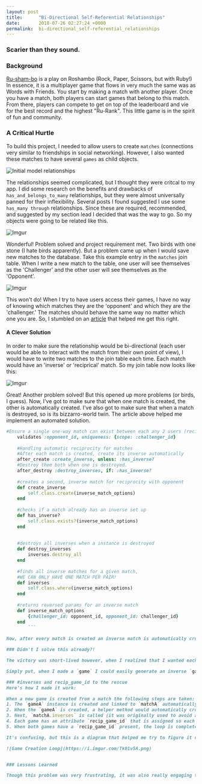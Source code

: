 ```yaml
---
layout: post
title:      "Bi-Directional Self-Referential Relationships"
date:       2018-07-26 02:27:24 +0000
permalink:  bi-directional_self-referential_relationships
---
```


### Scarier than they sound.

### Background
[Ru-sham-bo](https://github.com/mrfarmer777/ru-shambo) is a play on Roshambo (Rock, Paper, Scissors, but with Ruby!)  In essence, it is a multiplayer game that flows in very much the same was as Words with Friends. You start by making a match with another player. Once you have a match, both players can start games that belong to this match. From there, players can compete to get on top of the leaderboard and vie for the best record and the highest "Ru-Rank". This little game is in the spirit of fun and community.

### A Critical Hurtle

To build this project, I needed to allow users to create `matches` (connections very similar to friendships in social networking). However, I also wanted these matches to have several `games` as child objects. 

![Initial model relationships](https://i.imgur.com/kJcgdN5.png)

The relationships seemed complicated, but I thought they were critcal to my app. I did some research on the benefits and drawbacks of `has_and_belongs_to_many` relationships, but they were almost universally panned for their inflexibility. Several posts I found suggested I use some `has_many through` relationships. Since these are required, recommended, and suggested by my section lead I decided that was the way to go. So my objects were going to be related like this.


![Imgur](https://i.imgur.com/5FIfeRm.png)

Wonderful! Problem solved and project requirement met. Two birds with one stone (I hate birds apparently). But a problem came up when I would save new matches to the database. Take this example entry in the `matches` join table. When I write a new match to the table, one user will see themselves as the 'Challenger' and the other user will see themselves as the 'Opponent'. 

![Imgur](https://i.imgur.com/5aGkicA.png)

This won't do! When I try to have users access their games, I have no way of knowing which matches they are the 'opponent' and which they are the 'challenger.' The matches should behave the same way no matter which one you are. So, I stumbled on an [article](https://collectiveidea.com/blog/archives/2015/07/30/bi-directional-and-self-referential-associations-in-rails) that helped me get this right. 

#### A Clever Solution

In order to make sure the relationship would be bi-directional (each user would be able to interact with the match from their own point of view), I would have to write two matches to the join table each time. Each match would have an 'inverse' or 'reciprical' match. So my join table now looks like this:

![Imgur](https://i.imgur.com/xe5Ua9H.png)

Great! Another problem solved! But this opened up more problems (or birds, I guess). Now, I've got to make sure that when one match is created, the other is automatically created. I've also got to make sure that when a match is destroyed, so is its bizzarro-world twin. The article above helped me implement an automated solution. 

``` ruby
#Ensure a single one-way match can exist between each any 2 users (reciprication ok)
    validates :opponent_id, uniqueness: {scope: :challenger_id}
    
    #Handling automatic reciprocity for matches
    #After each match is created, create its inverse automatically
    after_create :create_inverse, unless: :has_inverse?
    #Destroy them both when one is destroyed.
    after_destroy :destroy_inverses, if: :has_inverse?
    
    #creates a second, inverse match for reciprocity with opponent
    def create_inverse
        self.class.create(inverse_match_options)
    end
    
    #checks if a match already has an inverse set up
    def has_inverse?
        self.class.exists?(inverse_match_options)
    end
    
    
    #destroys all inverses when a instance is destroyed
    def destroy_inverses
        inverses.destroy_all
    end
    
    #finds all inverse matches for a given match, 
    #WE CAN ONLY HAVE ONE MATCH PER PAIR!
    def inverses
        self.class.where(inverse_match_options)
    end
    
    #returns reversed params for an inverse match
    def inverse_match_options
        {challenger_id: opponent_id, opponent_id: challenger_id}
    end
		```
		
Now, after every match is created an inverse match is automatically created as well. When a match is destroyed, so is its counterpart - all without me having to manage each one. Take that birds!

### Didn't I solve this already?!

The victory was short-lived however, when I realized that I wanted each of these matches to have *child objects* in the form of `games`. (Whose choice was that anyway?) The exact same problem had come around again! Now that I had 2 match objects for every pair of `users`, I would need two `game` objects for every game, but they'd each be linked to a different `matches` which were each linked to different `users`. 

Simply put, when I made a `game` I could easily generate an inverse `game` too, but how would I know which `match` to link it to? If only I had some method that knew which `match`-B went with which `match` -A. 

### #inverses and recip_game_id to the rescue
Here's how I made it work:

When a new game is created from a match the following steps are taken:
1. The `gameA` instance is created and linked to `matchA` automatically by the HTML form.
2. When the `gameA` is created, a helper method would automatically create a reciprical `gameB`. 
3. Next, `matchA.inverses` is called (it was originally used to avoid an infinite loop of making inverses), but it returns the reciprical match that we can use to link up to `gameB`
4. Each game has an attribute `recip_game_id` that is assigned so each game knows about its twin directly!
5. When both games have a `recip_game_id` present, the loop is completed.

It's confusing, but this is a diagram that helped me try to figure it out:

![Game Creation Loop](https://i.imgur.com/Tk01v5A.png)


### Lessons Learned

Though this problem was very frustrating, it was also really engaging to solve. I love when there are multiple ways to solve a problem; weighing their relative merits is really interesting to me. I am certain that there exists a more eloquent way to do the same thing I've done here. However, I am happy with the depth of understanding of AR relationships I gained from this implementation. Though it makes my database twice as large, it has held up this far an enabled me to build a project of which I am very proud!


